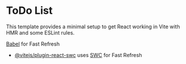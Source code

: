 # ToDo List

This template provides a minimal setup to get React working in Vite with HMR and some ESLint rules.

[Babel](https://babeljs.io/) for Fast Refresh
- [@vitejs/plugin-react-swc](https://github.com/vitejs/vite-plugin-react-swc) uses [SWC](https://swc.rs/) for Fast Refresh
